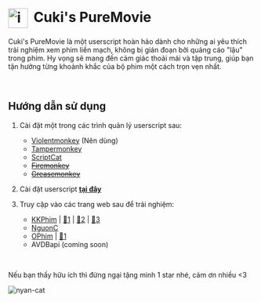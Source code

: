 <h1><img src="https://www.google.com/s2/favicons?sz=64&domain=kkphim.com" alt="icon" style="vertical-align: middle; width: 40px; height: 40px; margin-right: 5px;"> Cuki's PureMovie</h1>

Cuki's PureMovie là một userscript hoàn hảo dành cho những ai yêu thích trải nghiệm xem phim liền mạch, không bị gián đoạn bởi quảng cáo "lậu" trong phim. Hy vọng sẽ mang đến cảm giác thoải mái và tập trung, giúp bạn tận hưởng từng khoảnh khắc của bộ phim một cách trọn vẹn nhất.

&nbsp;

## Hướng dẫn sử dụng

1. Cài đặt một trong các trình quản lý userscript sau:

    - <a href="https://violentmonkey.github.io/get-it/" target="_blank" rel="noopener noreferrer">Violentmonkey</a> (Nên dùng)
    - <a href="https://www.tampermonkey.net/" target="_blank" rel="noopener noreferrer">Tampermonkey</a>
    - <a href="https://docs.scriptcat.org/" target="_blank" rel="noopener noreferrer">ScriptCat</a>
    - ~~<a href="https://addons.mozilla.org/en-US/firefox/addon/firemonkey/" target="_blank" rel="noopener noreferrer">Firemonkey</a>~~
    - ~~<a href="https://addons.mozilla.org/en-US/firefox/addon/greasemonkey/" target="_blank" rel="noopener noreferrer">Greasemonkey</a>~~

2. Cài đặt userscript <a href="https://hth4nh.github.io/PureMovies/puremovies.user.js" target="_blank" rel="noopener noreferrer">**tại đây**</a>

3. Truy cập vào các trang web sau để trải nghiệm:
    - <a href="https://kkphim.com/" target="_blank" rel="noopener noreferrer">KKPhim</a> | <a href="https://kkphim1.com/" target="_blank" rel="noopener noreferrer">🔗1</a> | <a href="https://kkphim.vip/" target="_blank" rel="noopener noreferrer">🔗2</a> | <a href="https://216.180.226.222/" target="_blank" rel="noopener noreferrer">🔗3</a>
    - <a href="https://phim.nguonc.com/" target="_blank" rel="noopener noreferrer">NguonC</a>
    - <a href="https://ophim.live/" target="_blank" rel="noopener noreferrer">OPhim</a> | <a href="https://ophim.movie/" target="_blank" rel="noopener noreferrer">🔗1</a>
    - AVDBapi (coming soon)

&nbsp;

Nếu bạn thấy hữu ích thì đừng ngại tặng mình 1 star nhé, cảm ơn nhiều <3

![nyan-cat](https://github.com/user-attachments/assets/88221688-3a36-42c3-a472-1042aee6197e)
